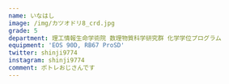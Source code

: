 ```yaml
---
name: いなはし
image: /img/カツオドリ8_crd.jpg
grade: 5
department: 理工情報生命学術院 数理物質科学研究群 化学学位プログラム
equipment: 'EOS 90D, RB67 ProSD'
twitter: shinji9774
instagram: shinji9774
comment: ポトレおじさんです
---
```

